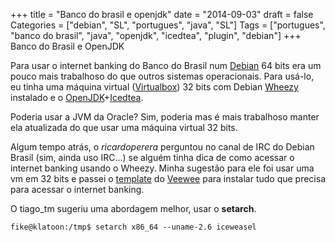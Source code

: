 +++
title = "Banco do brasil e openjdk"
date = "2014-09-03"
draft = false
Categories = ["debian", "SL", "portugues", "java", "SL"]
Tags = ["portugues", "banco do brasil", "java", "openjdk", "icedtea", "plugin", "debian"]
+++
Banco do Brasil e OpenJDK

Para usar o internet banking do Banco do Brasil num [Debian][debian] 64 bits
era um pouco mais trabalhoso do que outros sistemas operacionais. Para
usá-lo, eu tinha uma máquina virtual ([Virtualbox][virtualbox]) 32 bits
com Debian [Wheezy][wheezy] instalado e o
[OpenJDK][openjdk]+[Icedtea][icedtea].

Poderia usar a JVM da Oracle? Sim, poderia mas é mais trabalhoso manter
ela atualizada do que usar uma máquina virtual 32 bits.

Algum tempo atrás, o *ricardoperera* perguntou no canal de IRC do Debian
Brasil (sim, ainda uso IRC...) se alguém tinha dica de como acessar o
internet banking usando o Wheezy. Minha sugestão para ele foi usar uma vm
em 32 bits e passei o [template][link_template] do [Veewee][veewee] para instalar tudo que precisa
para acessar o internet banking.

O tiago_tm sugeriu uma abordagem melhor, usar o **setarch**.

```
fike@klatoon:/tmp$ setarch x86_64 --uname-2.6 iceweasel
```


[virtualbox]: https://www.virtualbox.org/
[openjdk]: http://openjdk.java.net/
[icedtea]: http://icedtea.classpath.org/
[wheezy]: https://www.debian.org/releases/wheezy
[debian]: http://www.debian.org
[veewee]: https://github.com/jedi4ever/veewee
[link_template]: https://github.com/fike/veewee-definitions/tree/master/debgui32
